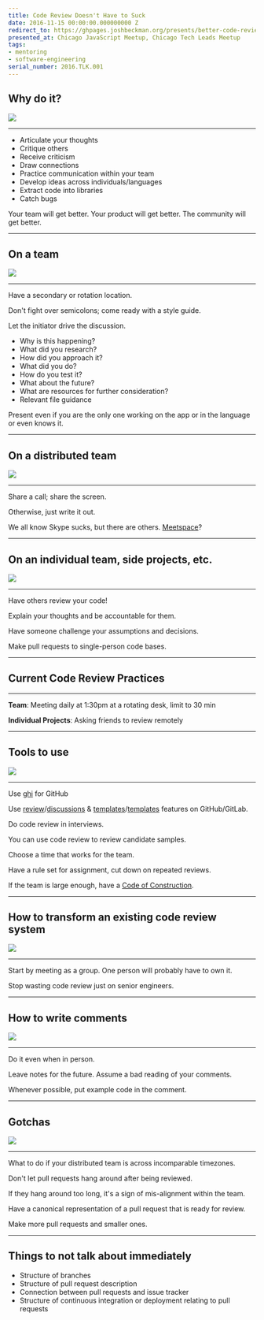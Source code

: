 ```yaml
---
title: Code Review Doesn't Have to Suck
date: 2016-11-15 00:00:00.000000000 Z
redirect_to: https://ghpages.joshbeckman.org/presents/better-code-review
presented_at: Chicago JavaScript Meetup, Chicago Tech Leads Meetup
tags:
- mentoring
- software-engineering
serial_number: 2016.TLK.001
---
```

## Why do it?

![](http://i.giphy.com/hvM1tC6CPba5a.gif)

---

- Articulate your thoughts
- Critique others
- Receive criticism
- Draw connections 
- Practice communication within your team
- Develop ideas across individuals/languages
- Extract code into libraries
- Catch bugs

Your team will get better. Your product will get better. The community will get better. 


---


## On a team

![](http://i.giphy.com/1264KaMcpCzySY.gif)

---

Have a secondary or rotation location.

Don't fight over semicolons; come ready with a style guide.

Let the initiator drive the discussion.  

- Why is this happening?
- What did you research?
- How did you approach it?
- What did you do?
- How do you test it?
- What about the future?
- What are resources for further consideration?
- Relevant file guidance

Present even if you are the only one working on the app or in the language or even knows it. 


---


## On a distributed team

![](http://i.giphy.com/3o7TKHr47g10ixHpvy.gif)

---

Share a call; share the screen.

Otherwise, just write it out.

We all know Skype sucks, but there are others. [Meetspace][0]?


---


## On an individual team, side projects, etc.

![](http://i.giphy.com/VfyC5j7sR4cso.gif)

---

Have others review your code!

Explain your thoughts and be accountable for them.

Have someone challenge your assumptions and decisions. 

Make pull requests to single-person code bases. 


---

## Current Code Review Practices

---

__Team__: Meeting daily at 1:30pm at a rotating desk, limit to 30 min

__Individual Projects__: Asking friends to review remotely


---


## Tools to use

![](http://i.giphy.com/3hQ0hZDo4QhR6.gif)

---

Use [ghi][1] for GitHub

Use [review][5]/[discussions][6] & [templates][4]/[templates][3] features on GitHub/GitLab. 

Do code review in interviews. 

You can use code review to review candidate samples. 

Choose a time that works for the team.

Have a rule set for assignment, cut down on repeated reviews. 

If the team is large enough, have a [Code of Construction][2].


---


## How to transform an existing code review system

![](http://i.giphy.com/hwDQrYvbyqgBq.gif)

 ---

Start by meeting as a group. One person will probably have to own it. 

Stop wasting code review just on senior engineers.


---


## How to write comments

![](http://i.giphy.com/xHAc8lG6pPH8I.gif)

---

Do it even when in person.

Leave notes for the future. Assume a bad reading of your comments. 

Whenever possible, put example code in the comment. 


---


## Gotchas

![](http://i.giphy.com/EyNdkaG6plg4w.gif)

---

What to do if your distributed team is across incomparable timezones.

Don't let pull requests hang around after being reviewed.

If they hang around too long, it's a sign of mis-alignment within the team.

Have a canonical representation of a pull request that is ready for review. 

Make more pull requests and smaller ones. 


---


## Things to not talk about immediately 

- Structure of branches
- Structure of pull request description
- Connection between pull requests and issue tracker
- Structure of continuous integration or deployment relating to pull requests


[0]: http://www.meetspaceapp.com
[1]: https://github.com/stephencelis/ghi
[2]: https://rfc.zeromq.org/spec:22/C4/
[3]: https://gitlab.com/help/customization/issue_and_merge_request_template.md
[4]: https://help.github.com/articles/creating-a-pull-request-template-for-your-repository/
[5]: https://help.github.com/articles/about-pull-request-reviews/
[6]: https://docs.gitlab.com/ce/user/project/merge_requests/merge_request_discussion_resolution.html
